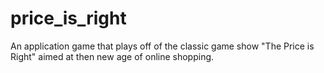 # price_is_right
An application game that plays off of the classic game show "The Price is Right" aimed at then new age of online shopping.
